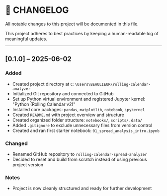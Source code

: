 # 📜 CHANGELOG

All notable changes to this project will be documented in this file.

This project adheres to best practices by keeping a human-readable log of meaningful updates.

---

## [0.1.0] – 2025-06-02
### Added
- Created project directory at `C:\Users\BEAULIEUR\rolling-calendar-analyzer`
- Initialized Git repository and connected to GitHub
- Set up Python virtual environment and registered Jupyter kernel: "Python (Rolling Calendar v2)"
- Installed core packages: `pandas`, `matplotlib`, `notebook`, `ipykernel`
- Created `README.md` with project overview and structure
- Created organized folder structure: `notebooks/`, `scripts/`, `data/`
- Added `.gitignore` to exclude unnecessary files from version control
- Created and ran first starter notebook: `01_spread_analysis_intro.ipynb`

### Changed
- Renamed GitHub repository to `rolling-calendar-spread-analyzer`
- Decided to reset and build from scratch instead of using previous project version

### Notes
- Project is now cleanly structured and ready for further development

